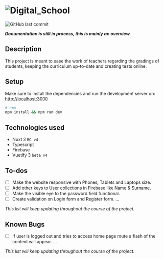 # ![Digital_School](https://user-images.githubusercontent.com/59187988/177055866-4921317f-ce0f-4863-9e5f-c347dcd848dc.png)
![GitHub last commit](https://img.shields.io/github/last-commit/Endrit-seek/digitalschool)

***Documentation is still in process, this is mainly an overview.***

## Description

This project is meant to ease the work of teachers regarding the gradings of students, keeping the curriculum up-to-date and creating tests online.

## Setup

Make sure to install the dependencies and run the development server on: <http://localhost:3000>

```bash
# npm
npm install && npm run dev
```

## Technologies used

- Nuxt 3 `RC v4`
- Typescript
- Firebase
- Vuetify 3 `beta v4`

## To-dos

- [ ] Make the website responsive with Phones, Tablets and Laptops size.
- [ ] Add other keys to User collections in Firebase like Name & Surname.
- [ ] Make the visible eye to the password field functional.
- [ ] Create validation on Login form and Register form.
...

*This list will keep updating throughout the course of the project.*

## Known Bugs

- [ ] If user is logged out and tries to access home page route a flash of the content will appear.
...

*This list will keep updating throughout the course of the project.*
